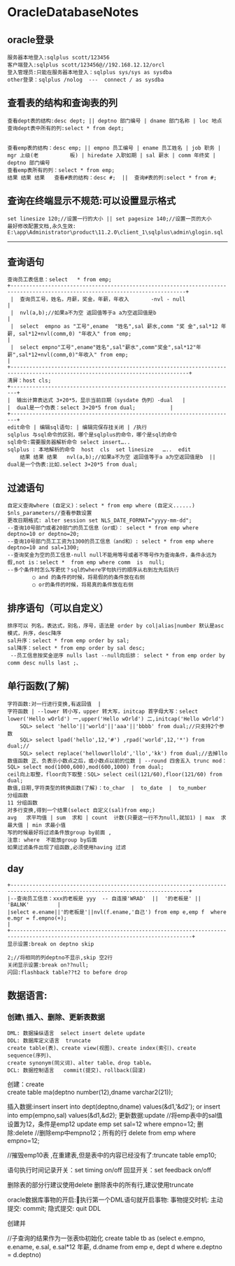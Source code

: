 # OracleDatabaseNotes

## oracle登录

	服务器本地登入:sqlplus scott/123456
	客户端登入:sqlplus scott/123456@//192.168.12.12/orcl
	登入管理员:只能在服务器本地登入：sqlplus sys/sys as sysdba
	other登录：sqlplus /nolog  ---  connect / as sysdba

## 查看表的结构和查询表的列

	查看dept表的结构:desc dept; || deptno 部门编号 | dname 部门名称 | loc 地点
	查询dept表中所有的列:select * from dept;
	

	查看emp表的结构：desc emp; || empno 员工编号 | ename 员工姓名 | job 职务 | mgr 上级(老			板) | hiredate 入职如期 | sal 薪水 | comm 年终奖 | deptno 部门编号
	查看emp表所有的列：select * from emp;
	结果 结果 结果   查看#表的结构：desc #;  ||  查询#表的列:select * from #;

## 查询在终端显示不规范:可以设置显示格式

	set linesize 120;//设置一行的大小 || set pagesize 140;//设置一页的大小
	最好修改配置文档,永久生效:
	E:\app\Administrator\product\11.2.0\client_1\sqlplus\admin\glogin.sql



------------------------------------------------------------------------------------------------------------


## 查询语句

	查询员工表信息：select   * from emp;
	+------------------------------------------------------------------------------------------------------------------------------+
	 |  查询员工号，姓名，月薪，奖金，年薪，年收入       -nvl - null						     |
	 |  nvl(a,b);//如果a不为空 返回值等于a a为空返回值是b							             |
	 |  select  empno as "工号",ename  "姓名",sal 薪水,comm "奖 金",sal*12 年薪, sal*12+nvl(comm,0) "年收入" from emp;												     |
	 |  select empno"工号",ename"姓名",sal"薪水",comm"奖金",sal*12"年薪",sal*12+nvl(comm,0)"年收入" from emp;																	     |
	+-------------------------------------------------------------------------------------------------------------------------------+
	清屏：host cls;
	+------------------------------------------------------------------------+
	|  输出计算表达式 3+20*5，显示当前日期（sysdate 伪列）-dual	|
 	|  dual是一个伪表：select 3+20*5 from dual;			|
	+------------------------------------------------------------------------+
	edit命令 | 编辑sql语句: | 编辑完保存挂关闭 | /执行
	sqlplus 与sql命令的区别，哪个是sqlplus的命令，哪个是sql的命令
	sql命令:需要服务器解析命令 select insert…..
	sqlplus : 本地解析的命令  host  cls  set linesize   …..  edit
		结果 结果 结果   nvl(a,b);//如果a不为空 返回值等于a a为空返回值是b  ||   dual是一个伪表:比如.select 3+20*5 from dual;

## 过滤语句

	自定义查询where (自定义)：select * from emp where (自定义......)
	$nls_parameters//查看参数设置
	更改日期格式: alter session set NLS_DATE_FORMAT="yyyy-mm-dd";
	--查询10号部门或者20部门的员工信息（or或）： select * from emp where  deptno=10 or deptno=20;
	--查询10号部门员工工资为1300的员工信息（and和）: select * from emp where  deptno=10 and sal=1300;
	--查询奖金为空的员工信息-null null不能用等号或者不等号作为查询条件，条件永远为假,not is：select *  from emp where comm  is  null;
	--多个条件时怎么写更优？sql的where字句执行的顺序从右到左先后执行
	        ○ and 的条件的时候，将易假的的条件放在右侧
	        ○ or的条件的时候，将易真的条件放在右侧

## 排序语句（可以自定义）

	排序可以 列名，表达式，别名，序号，语法是 order by col|alias|number 默认是asc模式，升序，desc降序
	sal升序：select * from emp order by sal;
	sal降序：select * from emp order by sal desc;
  	 --员工信息按奖金逆序 nulls last --null向后排： select * from emp order by  comm desc nulls last ;、

## 单行函数(了解)	

	字符函数:对一行进行变换,有返回值  | 
	字符函数 | --lower 转小写，upper 转大写，initcap 首字母大写：select lower('Hello wOrld') 一,upper('Hello wOrld') 二,initcap('Hello wOrld') 
		SQL> select 'hello'||'world'||'aaa'||'bbbb' from dual;//只支持2个参数
		SQL> select lpad('hello',12,'#') ,rpad('world',12,'*') from dual;//
		SQL> select replace('helloworllold','llo','kk') from dual;//去掉llo
	数值函数 正、负表示小数点之后，或小数点以前的位数 | --round 四舍五入 trunc mod：SQL> select mod(1000,600),mod(600,1000) from dual;
	ceil向上取整，floor向下取整：SQL> select ceil(121/60),floor(121/60) from dual;
	数值,日期,字符类型的转换函数(了解)：to_char  |  to_date  |  to_number
	分组函数
	11 分组函数 
	对多行变换,得到一个结果(select 自定义(sal)from emp;)
	avg   求平均值 | sum  求和 | count  计数(只要这一行不为null,就加1) | max  求最大值 | min 求最小值
	写的时候最好将过滤条件放group by前面 ,
	注意: where  不能放group by后面
	如果过滤条件出现了组函数,必须使用having 过滤
	

## day

	+-------------------------------------------------------------------------------------------------------------------------------+
	|--查询员工信息：xxx的老板是 yyy  -- 自连接'WRAD'  ||  '的老板是' ||  'BALNK'			|
	|select e.ename||'的老板是'||nvl(f.ename,'自己') from emp e,emp f  where e.mgr = f.empno(+);																			|
	+--------------------------------------------------------------------------------------------------------------------------------+
	显示设置:break on deptno skip 

	2;//将相同的列deptno不显示,skip 空2行
	关闭显示设置:break on??null;
	闪回:flashback table??t2 to before drop

## 数据语言:

###                          创建\    插入、删除、更新表数据

	DML: 数据操纵语言  select insert delete update
	DDL: 数据库定义语言  truncate
	create table(表)、create view(视图)、create index(索引)、create sequence(序列)、
	create synonym(同义词)、alter table、drop table。
	DCL: 数据控制语言   commit(提交)、rollback(回滚)

创建：create	
create table ma(deptno number(12),dname varchar2(21));

插入数据:insert
	insert into dept(deptno,dname) values(&d1,'&d2');
	or
	insert into emp(empno,sal) values(&d1,&d2);
更新数据:update
	//将emp表中的sal值设置为12，条件是emp12
	update emp set sal=12 where empno=12;
删除:delete
	//删除emp中empno12；所有的行
	delete from emp where empno=12;


//摧毁emp10表 ,在重建表,但是表中的内容已经没有了:truncate table emp10;

语句执行时间记录开关：set timing on/off
回显开关：set feedback on/off

删除表的部分行建议使用delete
删除表中的所有行,建议使用truncate

oracle数据库事物的开启:执行第一个DML语句就开启事物:
事物提交时机:
主动提交: commit;
隐式提交: quit  DDL	
	
创建并

//子查询的结果作为一张表tb初始化
create table tb as 
(select e.empno, e.ename, e.sal, e.sal*12 年薪, d.dname
  from emp e, dept d
 where e.deptno = d.deptno)




	